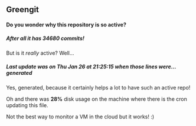 ## Greengit

#### Do you wonder why this repository is so active?

##### After all it has 34680 commits!

But is it *really* active? Well...

##### Last update was on Thu Jan 26 at 21:25:15 when those lines were... generated

Yes, generated, because it certainly helps a lot to have such an active repo!

Oh and there was **28%** disk usage on the machine
where there is the cron updating this file.

Not the best way to monitor a VM in the cloud but it works! :)
